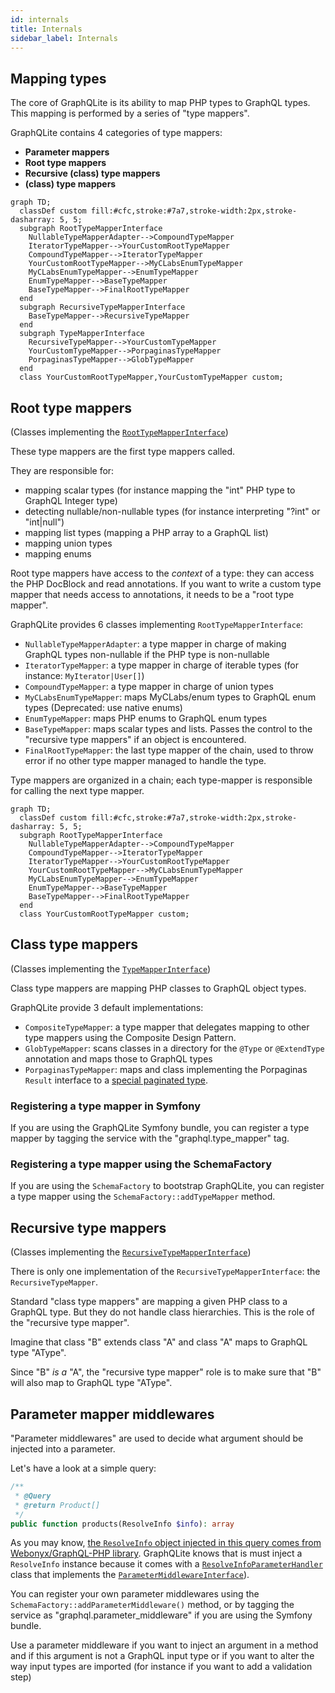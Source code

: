```yaml
---
id: internals
title: Internals
sidebar_label: Internals
---
```


## Mapping types

The core of GraphQLite is its ability to map PHP types to GraphQL types. This mapping is performed by a series of
"type mappers".

GraphQLite contains 4 categories of type mappers:

- **Parameter mappers**
- **Root type mappers**
- **Recursive (class) type mappers**
- **(class) type mappers**

```mermaid
graph TD;
  classDef custom fill:#cfc,stroke:#7a7,stroke-width:2px,stroke-dasharray: 5, 5;
  subgraph RootTypeMapperInterface
    NullableTypeMapperAdapter-->CompoundTypeMapper
    IteratorTypeMapper-->YourCustomRootTypeMapper
    CompoundTypeMapper-->IteratorTypeMapper
    YourCustomRootTypeMapper-->MyCLabsEnumTypeMapper
    MyCLabsEnumTypeMapper-->EnumTypeMapper
    EnumTypeMapper-->BaseTypeMapper
    BaseTypeMapper-->FinalRootTypeMapper
  end
  subgraph RecursiveTypeMapperInterface
    BaseTypeMapper-->RecursiveTypeMapper
  end
  subgraph TypeMapperInterface
    RecursiveTypeMapper-->YourCustomTypeMapper
    YourCustomTypeMapper-->PorpaginasTypeMapper
    PorpaginasTypeMapper-->GlobTypeMapper
  end
  class YourCustomRootTypeMapper,YourCustomTypeMapper custom;
```

## Root type mappers

(Classes implementing the [`RootTypeMapperInterface`](https://github.com/thecodingmachine/graphqlite/blob/master/src/Mappers/Root/RootTypeMapperInterface.php))

These type mappers are the first type mappers called.

They are responsible for:

- mapping scalar types (for instance mapping the "int" PHP type to GraphQL Integer type)
- detecting nullable/non-nullable types (for instance interpreting "?int" or "int|null")
- mapping list types (mapping a PHP array to a GraphQL list)
- mapping union types
- mapping enums

Root type mappers have access to the *context* of a type: they can access the PHP DocBlock and read annotations.
If you want to write a custom type mapper that needs access to annotations, it needs to be a "root type mapper".

GraphQLite provides 6 classes implementing `RootTypeMapperInterface`:

- `NullableTypeMapperAdapter`: a type mapper in charge of making GraphQL types non-nullable if the PHP type is non-nullable
- `IteratorTypeMapper`: a type mapper in charge of iterable types (for instance: `MyIterator|User[]`)
- `CompoundTypeMapper`: a type mapper in charge of union types
- `MyCLabsEnumTypeMapper`: maps MyCLabs/enum types to GraphQL enum types (Deprecated: use native enums)
- `EnumTypeMapper`: maps PHP enums to GraphQL enum types
- `BaseTypeMapper`: maps scalar types and lists. Passes the control to the "recursive type mappers" if an object is encountered.
- `FinalRootTypeMapper`: the last type mapper of the chain, used to throw error if no other type mapper managed to handle the type.

Type mappers are organized in a chain; each type-mapper is responsible for calling the next type mapper.

```mermaid
graph TD;
  classDef custom fill:#cfc,stroke:#7a7,stroke-width:2px,stroke-dasharray: 5, 5;
  subgraph RootTypeMapperInterface
    NullableTypeMapperAdapter-->CompoundTypeMapper
    CompoundTypeMapper-->IteratorTypeMapper
    IteratorTypeMapper-->YourCustomRootTypeMapper
    YourCustomRootTypeMapper-->MyCLabsEnumTypeMapper
    MyCLabsEnumTypeMapper-->EnumTypeMapper
    EnumTypeMapper-->BaseTypeMapper
    BaseTypeMapper-->FinalRootTypeMapper
  end
  class YourCustomRootTypeMapper custom;
```

## Class type mappers

(Classes implementing the [`TypeMapperInterface`](https://github.com/thecodingmachine/graphqlite/blob/master/src/Mappers/TypeMapperInterface.php))

Class type mappers are mapping PHP classes to GraphQL object types.

GraphQLite provide 3 default implementations:

- `CompositeTypeMapper`: a type mapper that delegates mapping to other type mappers using the Composite Design Pattern.
- `GlobTypeMapper`: scans classes in a directory for the `@Type` or `@ExtendType` annotation and maps those to GraphQL types
- `PorpaginasTypeMapper`: maps and class implementing the Porpaginas `Result` interface to a [special paginated type](pagination.mdx).

### Registering a type mapper in Symfony

If you are using the GraphQLite Symfony bundle, you can register a type mapper by tagging the service with the "graphql.type_mapper" tag.

### Registering a type mapper using the SchemaFactory

If you are using the `SchemaFactory` to bootstrap GraphQLite, you can register a type mapper using the `SchemaFactory::addTypeMapper` method.

## Recursive type mappers

(Classes implementing the [`RecursiveTypeMapperInterface`](https://github.com/thecodingmachine/graphqlite/blob/master/src/Mappers/RecursiveTypeMapperInterface.php))

There is only one implementation of the `RecursiveTypeMapperInterface`: the `RecursiveTypeMapper`.

Standard "class type mappers" are mapping a given PHP class to a GraphQL type. But they do not handle class hierarchies.
This is the role of the "recursive type mapper".

Imagine that class "B" extends class "A" and class "A" maps to GraphQL type "AType".

Since "B" *is a* "A", the "recursive type mapper" role is to make sure that "B" will also map to GraphQL type "AType".

## Parameter mapper middlewares

"Parameter middlewares" are used to decide what argument should be injected into a parameter.

Let's have a look at a simple query:

```php
/**
 * @Query
 * @return Product[]
 */
public function products(ResolveInfo $info): array
```

As you may know, [the `ResolveInfo` object injected in this query comes from Webonyx/GraphQL-PHP library](query-plan.mdx).
GraphQLite knows that is must inject a `ResolveInfo` instance because it comes with a [`ResolveInfoParameterHandler`](https://github.com/thecodingmachine/graphqlite/blob/master/src/Mappers/Parameters/ResolveInfoParameterHandler.php) class
that implements the [`ParameterMiddlewareInterface`](https://github.com/thecodingmachine/graphqlite/blob/master/src/Mappers/Parameters/ParameterMiddlewareInterface.php)).

You can register your own parameter middlewares using the `SchemaFactory::addParameterMiddleware()` method, or by tagging the
service as "graphql.parameter_middleware" if you are using the Symfony bundle.

<div class="alert alert--info">
  Use a parameter middleware if you want to inject an argument in a method and if this argument is not a GraphQL input type or if you want to alter the way input types are imported (for instance if you want to add a validation step)
</div>
